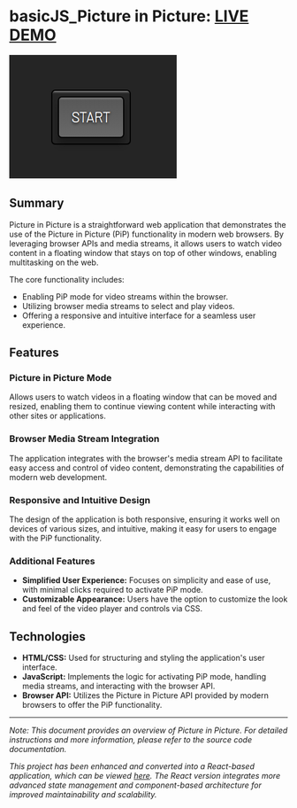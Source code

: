 # basicJS_Picture in Picture: [LIVE DEMO](https://shcoobz.github.io/basicJS_picture-in-picture/)

![Picture in Picture](img/basicJS_picture-in-picture.png)

## Summary

Picture in Picture is a straightforward web application that demonstrates the use of the Picture in Picture (PiP) functionality in modern web browsers. By leveraging browser APIs and media streams, it allows users to watch video content in a floating window that stays on top of other windows, enabling multitasking on the web.

The core functionality includes:

- Enabling PiP mode for video streams within the browser.
- Utilizing browser media streams to select and play videos.
- Offering a responsive and intuitive interface for a seamless user experience.

## Features

### Picture in Picture Mode

Allows users to watch videos in a floating window that can be moved and resized, enabling them to continue viewing content while interacting with other sites or applications.

### Browser Media Stream Integration

The application integrates with the browser's media stream API to facilitate easy access and control of video content, demonstrating the capabilities of modern web development.

### Responsive and Intuitive Design

The design of the application is both responsive, ensuring it works well on devices of various sizes, and intuitive, making it easy for users to engage with the PiP functionality.

### Additional Features

- **Simplified User Experience:** Focuses on simplicity and ease of use, with minimal clicks required to activate PiP mode.
- **Customizable Appearance:** Users have the option to customize the look and feel of the video player and controls via CSS.

## Technologies

- **HTML/CSS:** Used for structuring and styling the application's user interface.
- **JavaScript:** Implements the logic for activating PiP mode, handling media streams, and interacting with the browser API.
- **Browser API:** Utilizes the Picture in Picture API provided by modern browsers to offer the PiP functionality.

---

_Note: This document provides an overview of Picture in Picture. For detailed instructions and more information, please refer to the source code documentation._

_This project has been enhanced and converted into a React-based application, which can be viewed [here](https://github.com/Shcoobz/advancedJS_picture-in-picture/). The React version integrates more advanced state management and component-based architecture for improved maintainability and scalability._
